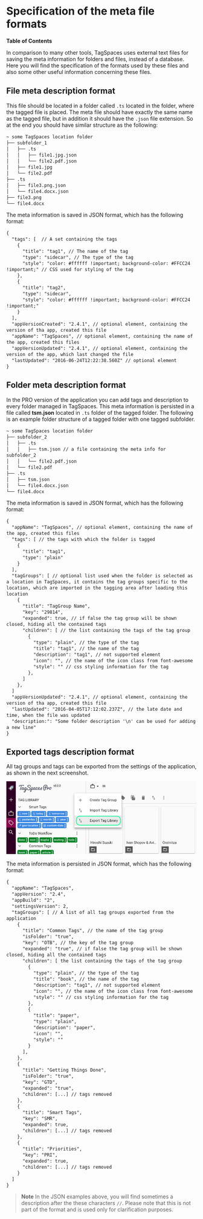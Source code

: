 # Specification of the meta file formats

**Table of Contents**
<!-- toc -->

In comparison to many other tools, TagSpaces uses external text files for saving the meta information for folders and files, instead of a database. Here you will find the specification of the formats used by these files and also some other useful information concerning these files.

## File meta description format

This file should be located in a folder called `.ts` located in the folder, where the tagged file is placed. The meta file should have exactly the same name as the tagged file, but in addition it should have the `.json` file extension. So at the end you should have similar structure as the following:

    ~ some TagSpaces location folder
    ├── subfolder_1
    │   ├── .ts
    │   │   ├── file1.jpg.json
    │   │   └── file2.pdf.json
    │   ├── file1.jpg
    │   └── file2.pdf
    ├── .ts
    │   ├── file3.png.json
    │   └── file4.docx.json
    ├── file3.png
    └── file4.docx

The meta information is saved in JSON format, which has the following format:

    {
      "tags": [  // A set containing the tags
        {
          "title": "tag1", // The name of the tag
          "type": "sidecar", // The type of the tag
          "style": "color: #ffffff !important; background-color: #FFCC24 !important;" // CSS used for styling of the tag
        },
        {
          "title": "tag2",
          "type": "sidecar",
          "style": "color: #ffffff !important; background-color: #FFCC24 !important;"
        }
      ],
      "appVersionCreated": "2.4.1", // optional element, containing the version of tha app, created this file
      "appName": "TagSpaces", // optional element, containing the name of the app, created this files
      "appVersionUpdated": "2.4.1", // optional element, containing the version of the app, which last changed the file
      "lastUpdated": "2016-06-24T12:22:38.560Z" // optional element
    }

## Folder meta description format
In the PRO version of the application you can add tags and description to every folder managed in TagSpaces. This meta information is persisted in a file called **tsm.json** located in `.ts` folder of the tagged folder. The following is an example folder structure of a tagged folder with one tagged subfolder.

    ~ some TagSpaces location folder
    ├── subfolder_2
    │   ├── .ts
    │   │   ├── tsm.json // a file containing the meta info for subfolder_2
    │   │   └── file2.pdf.json
    │   └── file2.pdf
    ├── .ts
    │   ├── tsm.json
    │   └── file4.docx.json
    └── file4.docx

The meta information is saved in JSON format, which has the following format:

    {
      "appName": "TagSpaces", // optional element, containing the name of the app, created this files
      "tags": [ // the tags with which the folder is tagged
        {
          "title": "tag1",
          "type": "plain"
        }
      ],
      "tagGroups": [ // optional list used when the folder is selected as a location in TagSpaces, it contains the tag groups specific to the location, which are imported in the tagging area after loading this location
        {
          "title": "TagGroup Name",
          "key": "29814",
          "expanded": true, // if false the tag group will be shown closed, hiding all the contained tags
          "children": [ // the list containing the tags of the tag group
            {
              "type": "plain", // the type of the tag
              "title": "tag1", // the name of the tag
              "description": "tag1", // not supported element
              "icon": "", // the name of the icon class from font-awesome
              "style": "" // css styling information for the tag
            },
          ]
        },
      ]
      "appVersionUpdated": "2.4.1", // optional element, containing the version of tha app, created this file
      "lastUpdated": "2016-04-05T17:12:02.237Z", // the late date and time, when the file was updated
      "description:": "Some folder description '\n' can be used for adding a new line"
    }

## Exported tags description format
All tag groups and tags can be exported from the settings of the application, as shown in the next screenshot.

![exporting the tag library](/media/taggroups-export.png)

The meta information is persisted in JSON format, which has the following format:

    {
      "appName": "TagSpaces",
      "appVersion": "2.4",
      "appBuild": "2",
      "settingsVersion": 2,
      "tagGroups": [ // A list of all tag groups exported from the application
        {
          "title": "Common Tags", // the name of the tag group
          "isFolder": "true",
          "key": "OTB", // the key of the tag group
          "expanded": "true", // if false the tag group will be shown closed, hiding all the contained tags
          "children": [ the list containing the tags of the tag group
            {
              "type": "plain", // the type of the tag
              "title": "book", // the name of the tag
              "description": "tag1", // not supported element
              "icon": "", // the name of the icon class from font-awesome
              "style": "" // css styling information for the tag
            },
            {
              "title": "paper",
              "type": "plain",
              "description": "paper",
              "icon": "",
              "style": ""
            }
          ],
        },
        {
          "title": "Getting Things Done",
          "isFolder": "true",
          "key": "GTD",
          "expanded": "true",
          "children": [...] // tags removed
        },
        {
          "title": "Smart Tags",
          "key": "SMR",
          "expanded": true,
          "children": [...] // tags removed
        },
        {
          "title": "Priorities",
          "key": "PRI",
          "expanded": true,
          "children": [...] // tags removed
        }
      ]
    }



> **Note** In the JSON examples above, you will find sometimes a description after the these characters `//`. Please note that this is not part of the format and is used only for clarification purposes.


